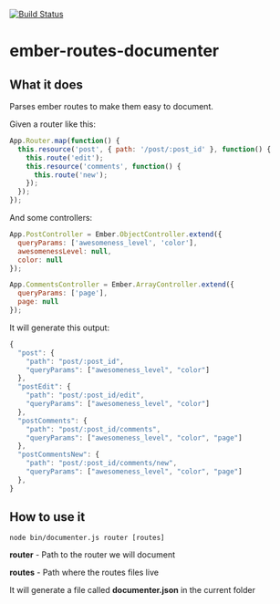 [![Build Status](https://travis-ci.org/soonick/ember-routes-documenter.svg?branch=master)](https://travis-ci.org/soonick/ember-routes-documenter)

# ember-routes-documenter

## What it does

Parses ember routes to make them easy to document.

Given a router like this:

```JavaScript
App.Router.map(function() {
  this.resource('post', { path: '/post/:post_id' }, function() {
    this.route('edit');
    this.resource('comments', function() {
      this.route('new');
    });
  });
});
```

And some controllers:

```JavaScript
App.PostController = Ember.ObjectController.extend({
  queryParams: ['awesomeness_level', 'color'],
  awesomenessLevel: null,
  color: null
});

App.CommentsController = Ember.ArrayController.extend({
  queryParams: ['page'],
  page: null
});
```

It will generate this output:

```JavaScript
{
  "post": {
    "path": "post/:post_id",
    "queryParams": ["awesomeness_level", "color"]
  },
  "postEdit": {
    "path": "post/:post_id/edit",
    "queryParams": ["awesomeness_level", "color"]
  },
  "postComments": {
    "path": "post/:post_id/comments",
    "queryParams": ["awesomeness_level", "color", "page"]
  },
  "postCommentsNew": {
    "path": "post/:post_id/comments/new",
    "queryParams": ["awesomeness_level", "color", "page"]
  },
}
```

## How to use it

```
node bin/documenter.js router [routes]
```

**router** - Path to the router we will document

**routes** - Path where the routes files live

It will generate a file called **documenter.json** in the current folder
